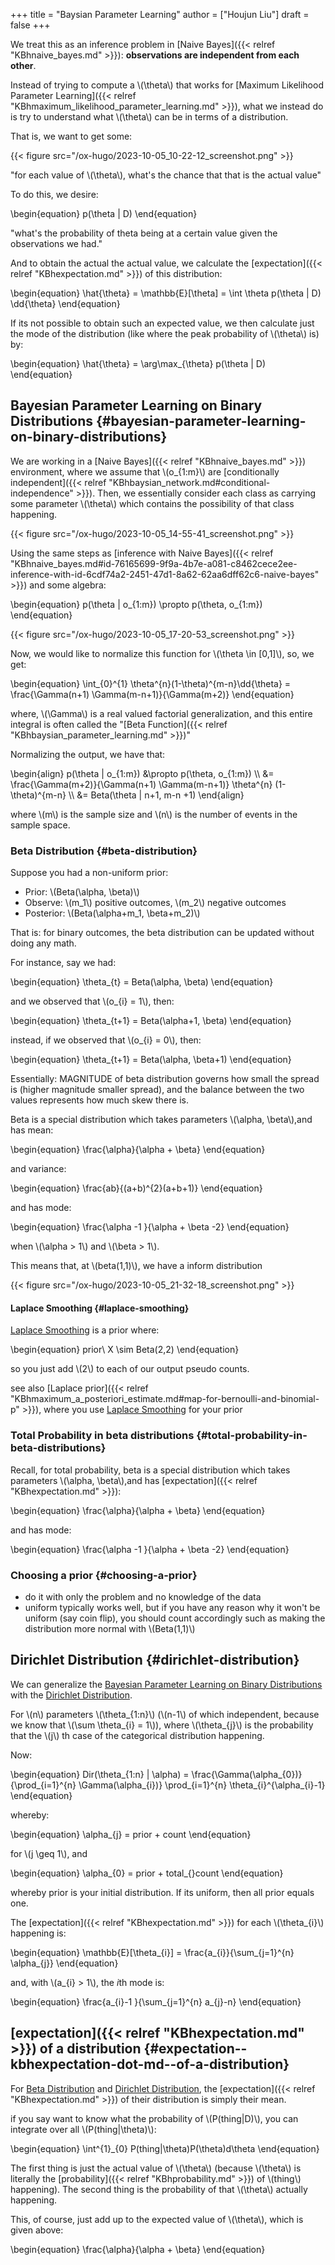 +++
title = "Baysian Parameter Learning"
author = ["Houjun Liu"]
draft = false
+++

We treat this as an inference problem in [Naive Bayes]({{< relref "KBhnaive_bayes.md" >}}): **observations are independent from each other**.

Instead of trying to compute a \\(\theta\\) that works for [Maximum Likelihood Parameter Learning]({{< relref "KBhmaximum_likelihood_parameter_learning.md" >}}), what we instead do is try to understand what \\(\theta\\) can be in terms of a distribution.

That is, we want to get some:

{{< figure src="/ox-hugo/2023-10-05_10-22-12_screenshot.png" >}}

"for each value of \\(\theta\\), what's the chance that that is the actual value"

To do this, we desire:

\begin{equation}
p(\theta | D)
\end{equation}

"what's the probability of theta being at a certain value given the observations we had."

And to obtain the actual the actual value, we calculate the [expectation]({{< relref "KBhexpectation.md" >}}) of this distribution:

\begin{equation}
\hat{\theta} = \mathbb{E}[\theta] = \int \theta p(\theta | D) \dd{\theta}
\end{equation}

If its not possible to obtain such an expected value, we then calculate just the mode of the distribution (like where the peak probability of \\(\theta\\) is) by:

\begin{equation}
\hat{\theta} = \arg\max\_{\theta} p(\theta | D)
\end{equation}


## Bayesian Parameter Learning on Binary Distributions {#bayesian-parameter-learning-on-binary-distributions}

We are working in a [Naive Bayes]({{< relref "KBhnaive_bayes.md" >}}) environment, where we assume that \\(o\_{1:m}\\) are [conditionally independent]({{< relref "KBhbaysian_network.md#conditional-independence" >}}). Then, we essentially consider each class as carrying some parameter \\(\theta\\) which contains the possibility of that class happening.

{{< figure src="/ox-hugo/2023-10-05_14-55-41_screenshot.png" >}}

Using the same steps as [inference with Naive Bayes]({{< relref "KBhnaive_bayes.md#id-76165699-9f9a-4b7e-a081-c8462cece2ee-inference-with-id-6cdf74a2-2451-47d1-8a62-62aa6dff62c6-naive-bayes" >}}) and some algebra:

\begin{equation}
p(\theta | o\_{1:m}) \propto p(\theta, o\_{1:m})
\end{equation}

{{< figure src="/ox-hugo/2023-10-05_17-20-53_screenshot.png" >}}

Now, we would like to normalize this function for \\(\theta \in [0,1]\\), so, we get:

\begin{equation}
\int\_{0}^{1} \theta^{n}(1-\theta)^{m-n}\dd{\theta} = \frac{\Gamma(n+1) \Gamma(m-n+1)}{\Gamma(m+2)}
\end{equation}

where, \\(\Gamma\\) is a real valued factorial generalization, and this entire integral is often called the "[Beta Function]({{< relref "KBhbaysian_parameter_learning.md" >}})"

Normalizing the output, we have that:

\begin{align}
p(\theta | o\_{1:m}) &\propto p(\theta, o\_{1:m})  \\\\
&= \frac{\Gamma(m+2)}{\Gamma(n+1) \Gamma(m-n+1)} \theta^{n} (1-\theta)^{m-n} \\\\
&= Beta(\theta | n+1, m-n +1)
\end{align}

where \\(m\\) is the sample size and \\(n\\) is the number of events in the sample space.


### Beta Distribution {#beta-distribution}

Suppose you had a non-uniform prior:

-   Prior: \\(Beta(\alpha, \beta)\\)
-   Observe: \\(m\_1\\) positive outcomes, \\(m\_2\\) negative outcomes
-   Posterior: \\(Beta(\alpha+m\_1, \beta+m\_2)\\)

That is: for binary outcomes, the beta distribution can be updated without doing any math.

For instance, say we had:

\begin{equation}
\theta\_{t} = Beta(\alpha, \beta)
\end{equation}

and we observed that \\(o\_{i} = 1\\), then:

\begin{equation}
\theta\_{t+1} = Beta(\alpha+1, \beta)
\end{equation}

instead, if we observed that \\(o\_{i} = 0\\), then:

\begin{equation}
\theta\_{t+1} = Beta(\alpha, \beta+1)
\end{equation}

Essentially: MAGNITUDE of beta distribution governs how small the spread is (higher magnitude smaller spread), and the balance between the two values represents how much skew there is.

Beta is a special distribution which takes parameters \\(\alpha, \beta\\),and has mean:

\begin{equation}
\frac{\alpha}{\alpha + \beta}
\end{equation}

and variance:

\begin{equation}
\frac{ab}{(a+b)^{2}(a+b+1)}
\end{equation}

and has mode:

\begin{equation}
\frac{\alpha -1 }{\alpha + \beta -2}
\end{equation}

when \\(\alpha > 1\\) and \\(\beta > 1\\).

This means that, at \\(beta(1,1)\\), we have a inform distribution

{{< figure src="/ox-hugo/2023-10-05_21-32-18_screenshot.png" >}}


#### Laplace Smoothing {#laplace-smoothing}

[Laplace Smoothing](#laplace-smoothing) is a prior where:

\begin{equation}
prior\ X \sim Beta(2,2)
\end{equation}

so you just add \\(2\\) to each of our output pseudo counts.

see also [Laplace prior]({{< relref "KBhmaximum_a_posteriori_estimate.md#map-for-bernoulli-and-binomial-p" >}}), where you use [Laplace Smoothing](#laplace-smoothing) for your prior


### Total Probability in beta distributions {#total-probability-in-beta-distributions}

Recall, for total probability, beta is a special distribution which takes parameters \\(\alpha, \beta\\),and has [expectation]({{< relref "KBhexpectation.md" >}}):

\begin{equation}
\frac{\alpha}{\alpha + \beta}
\end{equation}

and has mode:

\begin{equation}
\frac{\alpha -1 }{\alpha + \beta -2}
\end{equation}


### Choosing a prior {#choosing-a-prior}

-   do it with only the problem and no knowledge of the data
-   uniform typically works well, but if you have any reason why it won't be uniform (say coin flip), you should count accordingly such as making the distribution more normal with \\(Beta(1,1)\\)


## Dirichlet Distribution {#dirichlet-distribution}

We can generalize the [Bayesian Parameter Learning on Binary Distributions](#bayesian-parameter-learning-on-binary-distributions) with the [Dirichlet Distribution](#dirichlet-distribution).

For \\(n\\) parameters \\(\theta\_{1:n}\\) (\\(n-1\\) of which independent, because we know that \\(\sum \theta\_{i} = 1\\)), where \\(\theta\_{j}\\) is the probability that the \\(j\\) th case of the categorical distribution happening.

Now:

\begin{equation}
Dir(\theta\_{1:n} | \alpha) = \frac{\Gamma(\alpha\_{0})}{\prod\_{i=1}^{n} \Gamma(\alpha\_{i})} \prod\_{i=1}^{n} \theta\_{i}^{\alpha\_{i}-1}
\end{equation}

whereby:

\begin{equation}
\alpha\_{j} = prior + count
\end{equation}

for \\(j \geq 1\\), and

\begin{equation}
\alpha\_{0} = prior + total\_{}count
\end{equation}

whereby prior is your initial distribution. If its uniform, then all prior equals one.

The [expectation]({{< relref "KBhexpectation.md" >}}) for each \\(\theta\_{i}\\) happening is:

\begin{equation}
\mathbb{E}[\theta\_{i}] = \frac{a\_{i}}{\sum\_{j=1}^{n} \alpha\_{j}}
\end{equation}

and, with \\(a\_{i} > 1\\), the $i$th mode is:

\begin{equation}
\frac{a\_{i}-1 }{\sum\_{j=1}^{n} a\_{j}-n}
\end{equation}


## [expectation]({{< relref "KBhexpectation.md" >}}) of a distribution {#expectation--kbhexpectation-dot-md--of-a-distribution}

For [Beta Distribution](#beta-distribution) and [Dirichlet Distribution](#dirichlet-distribution), the [expectation]({{< relref "KBhexpectation.md" >}}) of their distribution is simply their mean.

if you say want to know what the probability of \\(P(thing|D)\\), you can integrate over all \\(P(thing|\theta)\\):

\begin{equation}
\int^{1}\_{0} P(thing|\theta)P(\theta)d\theta
\end{equation}

The first thing is just the actual value of \\(\theta\\) (because \\(\theta\\) is literally the [probability]({{< relref "KBhprobability.md" >}}) of \\(thing\\) happening). The second thing is the probability of that \\(\theta\\) actually happening.

This, of course, just add up to the expected value of \\(\theta\\), which is given above:

\begin{equation}
\frac{\alpha}{\alpha + \beta}
\end{equation}
